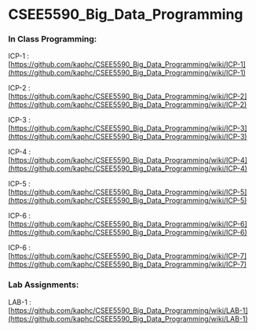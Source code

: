 # CSEE5590_Big_Data_Programming<br>

### In Class Programming:
ICP-1 : [https://github.com/kaphc/CSEE5590_Big_Data_Programming/wiki/ICP-1](https://github.com/kaphc/CSEE5590_Big_Data_Programming/wiki/ICP-1)

ICP-2 : [https://github.com/kaphc/CSEE5590_Big_Data_Programming/wiki/ICP-2](https://github.com/kaphc/CSEE5590_Big_Data_Programming/wiki/ICP-2)

ICP-3 : [https://github.com/kaphc/CSEE5590_Big_Data_Programming/wiki/ICP-3](https://github.com/kaphc/CSEE5590_Big_Data_Programming/wiki/ICP-3)

ICP-4 : [https://github.com/kaphc/CSEE5590_Big_Data_Programming/wiki/ICP-4](https://github.com/kaphc/CSEE5590_Big_Data_Programming/wiki/ICP-4)

ICP-5 : [https://github.com/kaphc/CSEE5590_Big_Data_Programming/wiki/ICP-5](https://github.com/kaphc/CSEE5590_Big_Data_Programming/wiki/ICP-5)

ICP-6 : [https://github.com/kaphc/CSEE5590_Big_Data_Programming/wiki/ICP-6](https://github.com/kaphc/CSEE5590_Big_Data_Programming/wiki/ICP-6)

ICP-6 : [https://github.com/kaphc/CSEE5590_Big_Data_Programming/wiki/ICP-7](https://github.com/kaphc/CSEE5590_Big_Data_Programming/wiki/ICP-7)

### Lab Assignments:
LAB-1 : [https://github.com/kaphc/CSEE5590_Big_Data_Programming/wiki/LAB-1](https://github.com/kaphc/CSEE5590_Big_Data_Programming/wiki/LAB-1)
